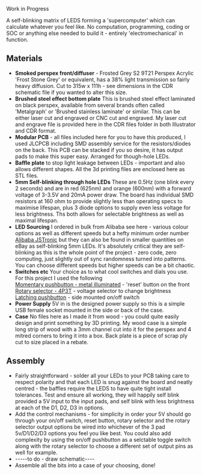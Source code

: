 Work in Progress

A self-blinking matrix of LEDS forming a 'supercomputer' which can calculate whatever you feel like. No computation, programming, coding or SOC or anything else needed to build it - entirely 'electromechanical' in function.

## Materials
* **Smoked perspex front/diffuser** - Frosted Grey S2 9T21 Perspex Acrylic 'Frost Stone Grey' or equivalent, has a 38% light transmission so fairly heavy diffusion. Cut to 315w x 111h - see dimensions in the CDR schematic file if you wanted to alter this size.
* **Brushed steel effect bottom plate** This is brushed steel effect laminated on black perspex, available from several brands often called 'Metalgraph' or 'Brushed stainless laminate' or similar. This can be either laser cut and engraved or CNC cut and engraved. My laser cut and engrave file is provided here in the CDR files folder in both Illustrator and CDR format.
* **Modular PCB** - all files included here for you to have this produced, I used JLCPCB including SMD assembly service for the resistors/diodes on the back. This PCB can be stacked if you so desire, it has output pads to make this super easy. Arranged for though-hole LEDs.
* **Baffle plate** to stop light leakage between LEDs - important and also allows different shapes. All the 3d printing files are enclosed here as STL files.
* **5mm Self-blinking through hole LEDs** These are 0.5Hz (one blink every 2 seconds) and are in red (625nm) and orange (600nm) with a forward voltage of 3-3.5V and 20mA power draw. The board has individual SMD resistors at 160 ohm to provide slightly less than operating specs to maximise lifespan, plus 3 diode options to supply even less voltage for less brightness. Ths both allows for selectable brightness as well as maximal lifespan.
* **LED Sourcing** I ordered in bulk from Alibaba see here - various colour options as well as different speeds but a hefty minimum order number [Alibaba JSTronic](https://www.alibaba.com/product-detail/Jstronic-0-5Hz-1-5Hz-2Hz_60724851074.html) but they can also be found in smaller quantities on eBay as self-blinking 5mm LEDs. It's absolutely critical they are self-blinking as this is the whole point of the project - zero code, zero computing, just slightly out of sync randomness turned into patterns. You can choose different speeds but higher speeds can be a bit chaotic.
* **Switches etc** Your choice as to what cool switches and dials you use. For this project I used the following  
[Momentary pushbutton - metal illuminated](https://thepihut.com/products/rugged-metal-pushbutton-with-red-led-ring) - 'reset' button on the front  
[Rotary selector - 4P3T](https://www.amazon.co.uk/dp/B0CZDS1686) - voltage selector to change brightness  
[Latching pushbutton](https://thepihut.com/products/16mm-illuminated-pushbutton-yellow-latching-on-off-switch) - side mounted on/off switch
* **Power Supply** 5V in is the designed power supply so this is a simple USB female socket mounted in the side or back of the case.
* **Case** No files here as I made it from wood - you could quite easily design and print something by 3D printing. My wood case is a simple long strip of wood with a 3mm channel cut into it for the perspex and 4 mitred corners to bring it into a box. Back plate is a piece of scrap ply cut to size placed in a rebate.

## Assembly
* Fairly straightforward - solder all your LEDs to your PCB taking care to respect polarity and that each LED is snug against the board and neatly centred - the baffles require the LEDS to have quite tight install tolerances. Test and ensure all working, they will happily self blink provided a 5V input to the input pads, and self blink with less brightness at each of the D1, D2, D3 in options.
* Add the control mechanisms - for simplicity in order your 5V should go through your on/off switch, reset button, rotary selector and the rotary selector output options be wired into whichever of the 3 pad 5v/D1/D2/D3 options you feel you like best. You could also add complexity by using the on/off pushbutton as a selctable toggle switch along with the rotary selector to choose a different set of output pins as well for example.
* -----to do - draw schematic----
* Assemble all the bits into a case of your choosing, done!
